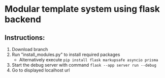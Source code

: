 # Modular template system using flask backend

## Instructions:
1. Download branch
2. Run "install_modules.py" to install required packages
    - Alternatively execute `pip install flask markupsafe asyncio prisma`
3. Start the debug server with command `flask --app server run --debug`
4. Go to displayed localhost url
